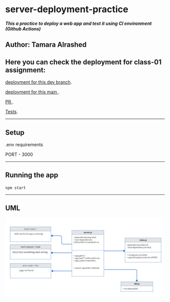 # server-deployment-practice

***This a practice to deploy a web app and test it using CI environment (Github Actions)***

## Author: Tamara Alrashed

## Here you can check the deployment for class-01 assignment:
[deployment for this dev branch](https://tamara--server-deploy-dev.herokuapp.com/).

[deployment for this main ](https://tamara--server-deploy-prod.herokuapp.com/).

[PR ](https://github.com/Tamaraalrashed/server-deployment-practice/pull/3).

[Tests](https://github.com/Tamaraalrashed/server-deployment-practice/actions/workflows/node.js.yml).

<hr>

## Setup

.env requirements

PORT - 3000
<hr>

## Running the app
`npm start`

<hr> 

## UML

![img](./img/UML-class1.JPG)

